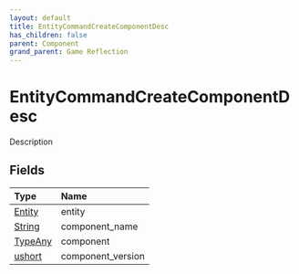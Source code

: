 ```yaml
---
layout: default
title: EntityCommandCreateComponentDesc
has_children: false
parent: Component
grand_parent: Game Reflection
---
```

# EntityCommandCreateComponentDesc
Description 

## Fields

| Type | Name |
|:-------------|:--------------|
| [Entity](/docs/game-reflection/classes/entity) | entity |
| [String](/docs/game-reflection/components/string) | component_name |
| [TypeAny](/docs/game-reflection/components/type_any) | component |
| [ushort](/docs/game-reflection/enums/ushort) | component_version |

